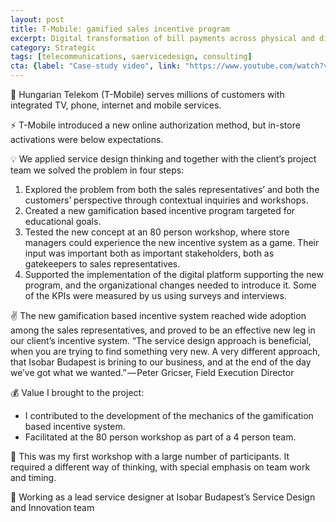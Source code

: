 ```yaml
---
layout: post
title: T-Mobile: gamified sales incentive program 
excerpt: Digital transformation of bill payments across physical and digital channels
category: Strategic
tags: [telecommunications, saervicedesign, consulting]
cta: {label: "Case-study video", link: "https://www.youtube.com/watch?v=ktNnXqW93t0"}
---
```


🏢 Hungarian Telekom (T-Mobile) serves millions of customers with integrated TV, phone, internet and mobile services. 

⚡ T-Mobile introduced a new online authorization method, but in-store activations were below expectations. 

💡 We applied service design thinking and together with the client’s project team we solved the problem in four steps:
1. Explored the problem from both the sales representatives’ and both the customers’ perspective through contextual inquiries and workshops.
2. Created a new gamification based incentive program targeted for educational goals.
3. Tested the new concept at an 80 person workshop, where store managers could experience the new incentive system as a game. Their input was important both as important stakeholders, both as gatekeepers to sales representatives.
4. Supported the implementation of the digital platform supporting the new program, and the organizational changes needed to introduce it. Some of the KPIs were measured by us using surveys and interviews. 

✌️ The new gamification based incentive system reached wide adoption among the sales representatives, and proved to be an effective new leg in our client’s incentive system. “The service design approach is beneficial, when you are trying to find something very new. A very different approach, that Isobar Budapest is brining to our business, and at the end of the day we’ve got what we wanted.” — Peter Gricser, Field Execution Director 

💰 Value I brought to the project:
- I contributed to the development of the mechanics of the gamification based incentive system.
- Facilitated at the 80 person workshop as part of a 4 person team. 

💙 This was my first workshop with a large number of participants. It required a different way of thinking, with special emphasis on team work and timing. 

👥 Working as a lead service designer at Isobar Budapest’s Service Design and Innovation team